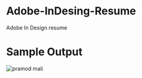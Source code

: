 # Adobe-InDesing-Resume
Adobe In Design resume



# Sample Output 
![pramod mali](https://user-images.githubusercontent.com/13375870/46648877-8cb4a180-cbb4-11e8-9f20-5933cf179c53.png)
